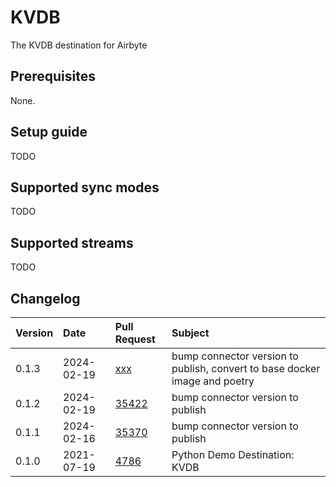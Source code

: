 # KVDB

The KVDB destination for Airbyte

## Prerequisites

None.

## Setup guide

TODO

## Supported sync modes

TODO

## Supported streams

TODO

## Changelog

| Version | Date       | Pull Request                                             | Subject                                                                    |
| :------ | :--------- | :------------------------------------------------------- | :------------------------------------------------------------------------- |
| 0.1.3   | 2024-02-19 | [xxx](https://github.com/airbytehq/airbyte/pull/xxx)     | bump connector version to publish, convert to base docker image and poetry |
| 0.1.2   | 2024-02-19 | [35422](https://github.com/airbytehq/airbyte/pull/35422) | bump connector version to publish                                          |
| 0.1.1   | 2024-02-16 | [35370](https://github.com/airbytehq/airbyte/pull/35370) | bump connector version to publish                                          |
| 0.1.0   | 2021-07-19 | [4786](https://github.com/airbytehq/airbyte/pull/4786)   | Python Demo Destination: KVDB                                              |
